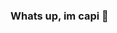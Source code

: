 ### Whats up, im capi 👋

<!--
**capisms/capisms** is a ✨ _special_ ✨ repository because its `README.md` (this file) appears on your GitHub profile.

- 🌱 I’m currently learning HTML, CSS & Python

- 💻 I know languages: Lua & JavaScript
-->
